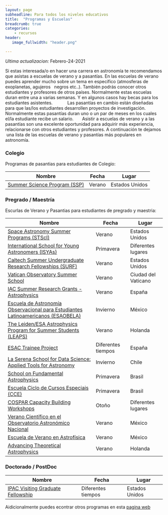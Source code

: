 ```yaml
---
layout: page
subheadline: Para todos los niveles educativos
title:  "Programas y Escuelas"
breadcrumb: true
categories:
    - recursos
header:
   image_fullwidth: "header.png"

---
```


_Ultima actualizacion:_ Febrero-24-2021

Si estas interesada/o en hacer una carrera en astronomía te recomendamos que
asistas a escuelas de verano y a pasantías. En las escuelas de verano puedes
aprender mucho sobre un tema en especifico (atmosferas de exoplanetas, agujeros  
negros etc..). También podrás conocer otros estudiantes y profesores de otros 
países. Normalmente estas escuelas duran entre una a varias semanas. Y en
algunos casos hay becas para los estudiantes asistentes.        
  
Las pasantías en cambio están diseñadas para que las/los estudiantes desarrollen
proyectos de investigación. Normalmente estas pasantías duran uno o un par de meses en los cuales el/la estudiante recibe un salario.
     
Asistir a escuelas de verano y a las pasantías son una excelente oportunidad
para adquirir más experiencia, relacionarse con otros estudiantes y profesores.
A continuación te dejamos  una lista de las escuelas de verano y pasantías más populares en astronomía. 

### Colegio 

Programas de pasantias para estudiantes de Colegio:

| Nombre                                                     | Fecha  | Lugar          |
|------------------------------------------------------------|--------|----------------|
| [Summer Science Program (SSP)](https://summerscience.org/) | Verano | Estados Unidos |

### Pregrado / Maestría


Escurlas de Verano y Pasantias para estudiantes de pregrado y maestria:

| Nombre                                                                                                                               | Fecha              | Lugar               |
|--------------------------------------------------------------------------------------------------------------------------------------|--------------------|---------------------|
| [Space Astronomy Summer Programs (STScI)](https://www.stsci.edu/opportunities/space-astronomy-summer-program)                                               | Verano             | Estados Unidos      |
| [International School for Young Astronomers (ISYAs)](http://www.iau.org/education/commission46/international_school/)                | Primavera          | Diferentes lugares  |
| [Caltech Summer Undergraduate Research Fellowships (SURF)](http://www.surf.caltech.edu/)                                             | Verano             | Estados Unidos      |
| [Vatican Observatory Summer School](http://www.vaticanobservatory.va/content/specolavaticana/en/summer-schools--voss-/voss-faq.html) | Verano             | Ciudad del Vaticano |
| [IAC Summer Research Grants - Astrophysics](http://www.iac.es/en/postgraduate-training/summer-and-winter-schools)                                 | Verano             | España              |
| [Escuela de Astronomía Observacional para Estudiantes Latinoamericanos (ESAOBELA)](http://www.astroscu.unam.mx/cursos/esaobela/)     | Invierno           | México              |
| [The Leiden/ESA Astrophysics Program for Summer Students (LEAPS)](http://leaps.strw.leidenuniv.nl/)                                  | Verano             | Holanda             |
| [ESAC Trainee Project](https://www.cosmos.esa.int/web/esac-trainees)                                                                 | Diferentes tiempos | España              |
| [La Serena School for Data Science: Applied Tools for Astronomy](http://www.aura-o.aura-astronomy.org/winter_school/)                | Invierno           | Chile               |
| [School on Fundamental Astrophysics](http://www.ictp-saifr.org/?page_id=2373)                                                        | Primavera          | Brasil              |
| [Escuela Ciclo de Cursos Especiais (CCE)](http://www.on.br/cce/2013/en/index.html)                                                   | Primavera          | Brasil              |
| [COSPAR Capacity Building Workshops](https://cosparhq.cnes.fr/events/cb-workshops)                                                   | Otoño              | Diferentes lugares  |
| [Verano Científico en el Observatorio Astronómico Nacional](http://www.astrosen.unam.mx/verano/)     | Verano           | México              |
| [Escuela de Verano en Astrofísica](https://www.irya.unam.mx/verano/)     | Verano          | México              |
| [Advancing Theoretical Astrophysics](https://collectiveastronomy.github.io/advancingtheoastro/)     | Verano          | Holanda              |


### Doctorado / PostDoc

| Nombre                                                                                     | Fecha              | Lugar          |
|--------------------------------------------------------------------------------------------|--------------------|----------------|
| [IPAC Visiting Graduate Fellowship](https://www.ipac.caltech.edu/page/graduate-fellowship) | Diferentes tiempos | Estados Unidos |


Aidicionalmente puedes econtrar otros programas en esta [pagina web](https://astrophysicsgirl.com/internships/)
